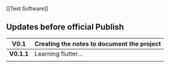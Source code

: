 [[Test Software]]

## Updates before official Publish

| V0.1       | Creating the notes to document  the  project |
| ---------- | -------------------------------------------- |
| __V0.1.1__ | Learning flutter...                          |
|            |                                              |
